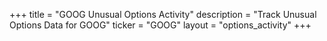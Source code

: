+++
title = "GOOG Unusual Options Activity"
description = "Track Unusual Options Data for GOOG"
ticker = "GOOG"
layout = "options_activity"
+++

